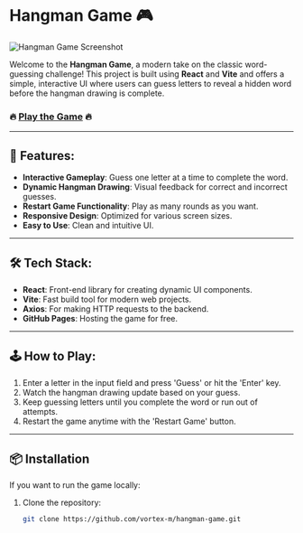 # Hangman Game 🎮

![Hangman Game Screenshot](./path-to-your-image.png)

Welcome to the **Hangman Game**, a modern take on the classic word-guessing challenge! This project is built using **React** and **Vite** and offers a simple, interactive UI where users can guess letters to reveal a hidden word before the hangman drawing is complete.

### 🔥 [Play the Game](https://vortex-m.github.io/hangman-game) 🔥

---

## 🚀 Features:
- **Interactive Gameplay**: Guess one letter at a time to complete the word.
- **Dynamic Hangman Drawing**: Visual feedback for correct and incorrect guesses.
- **Restart Game Functionality**: Play as many rounds as you want.
- **Responsive Design**: Optimized for various screen sizes.
- **Easy to Use**: Clean and intuitive UI.

---

## 🛠️ Tech Stack:
- **React**: Front-end library for creating dynamic UI components.
- **Vite**: Fast build tool for modern web projects.
- **Axios**: For making HTTP requests to the backend.
- **GitHub Pages**: Hosting the game for free.

---

## 🕹️ How to Play:
1. Enter a letter in the input field and press 'Guess' or hit the 'Enter' key.
2. Watch the hangman drawing update based on your guess.
3. Keep guessing letters until you complete the word or run out of attempts.
4. Restart the game anytime with the 'Restart Game' button.

---

## 📦 Installation

If you want to run the game locally:

1. Clone the repository:
   ```bash
   git clone https://github.com/vortex-m/hangman-game.git
